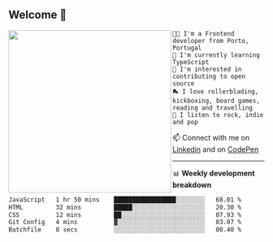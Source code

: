 ## Welcome 👋

<img align="left" src="https://github.com/saraiovieira/saraiovieira/assets/74243584/32f0e061-fcbb-45fe-8361-571943f17664" width="320"/>

```
👩‍💻 I'm a Frontend developer from Porto, Portugal
🌱 I'm currently learning TypeScript
🚩 I'm interested in contributing to open source
🛼 I love rollerblading, kickboxing, board games, reading and travelling
🎵 I listen to rock, indie and pop
```
📫 Connect with me on [Linkedin](https://www.linkedin.com/in/sara-vieira-frontend-developer/) and on [CodePen](https://codepen.io/saraiovieira)

-------

📊 **Weekly development breakdown**

<!--START_SECTION:waka-->

```txt
JavaScript   1 hr 50 mins    █████████████████░░░░░░░░   68.01 %
HTML         32 mins         █████░░░░░░░░░░░░░░░░░░░░   20.30 %
CSS          12 mins         ██░░░░░░░░░░░░░░░░░░░░░░░   07.93 %
Git Config   4 mins          ▓░░░░░░░░░░░░░░░░░░░░░░░░   03.07 %
Batchfile    0 secs          ░░░░░░░░░░░░░░░░░░░░░░░░░   00.40 %
```

<!--END_SECTION:waka-->
